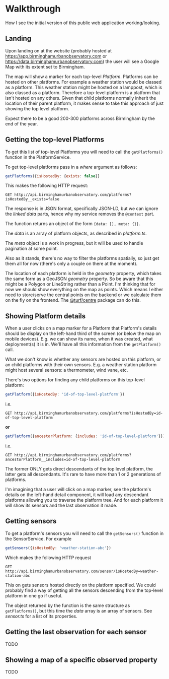 
# Walkthrough

How I see the initial version of this public web application working/looking.

## Landing

Upon landing on at the website (probably hosted at https://app.birminghamurbanobservatory.com or https://data.birminghamurbanobservatory.com) the user will see a Google Map with its extent set to Birmingham. 

The map will show a marker for each top-level _Platform_. Platforms can be hosted on other platforms. For example a weather station would be classed as a platform. This weather station might be hosted on a lamppost, which is also classed as a platform. Therefore a top-level platform is a platform that isn't hosted on any others. Given that child platforms normally inherit the location of their parent platform, it makes sense to take this approach of just showing the top level platform.

Expect there to be a good 200-300 platforms across Birmingham by the end of the year.

## Getting the top-level Platforms

To get this list of top-level Platforms you will need to call the `getPlatforms()` function in the PlatformService.

To get top-level platforms pass in a _where_ argument as follows:

```js
getPlatforms({isHostedBy: {exists: false}}
```

This makes the following HTTP request:

`GET http://api.birminghamurbanobservatory.com/platforms?isHostedBy__exists=false`

The response is in JSON format, specifically JSON-LD, but we can ignore the _linked data_ parts, hence why my service removes the `@context` part. 

The function returns an object of the form `{data: [], meta: {}}`. 

The _data_ is an array of platform objects, as described in _platform.ts_. 

The _meta_ object is a work in progress, but it will be used to handle pagination at some point.

Also as it stands, there's no way to filter the platforms spatially, so just get them all for now (there's only a couple on there at the moment). 

The location of each platform is held in the _geometry_ property, which takes the same form as a GeoJSON _geometry_ property. So be aware that this might be a Polygon or LineString rather than a Point. I'm thinking that for now we should show everything on the map as points. Which means I either need to store/serve the central points on the backend or we calculate them on the fly on the frontend. The [@turf/centre](https://www.npmjs.com/package/@turf/center) package can do this.


## Showing Platform details

When a user clicks on a map marker for a Platform that Platform's details should be display on the left-hand third of the screen (or below the map on mobile devices). E.g. we can show its name, when it was created, what deployment(s) it is in. We'll have all this information from the `getPlatform()` call.

What we don't know is whether any sensors are hosted on this platform, or an child platforms with their own sensors. E.g. a weather station platform might host several sensors: a thermometer, wind vane, etc.

There's two options for finding any child platforms on this top-level platform:

```js
getPlatform({isHostedBy: 'id-of-top-level-platform'})
```

i.e. 

`GET http://api.birminghamurbanobservatory.com/platforms?isHostedBy=id-of-top-level-platform`


**or**

```js
getPlatform({ancestorPlatform: {includes: 'id-of-top-level-platform'}})
```

i.e. 

`GET http://api.birminghamurbanobservatory.com/platforms?ancestorPlatform__includes=id-of-top-level-platform`

The former ONLY gets direct descendants of the top level platform, the latter gets all descendants. It's rare to have more than 1 or 2 generations of platforms. 

I'm imagining that a user will click on a map marker, see the platform's details on the left-hand detail component, it will load any descendant platforms allowing you to traverse the platform tree. And for each platform it will show its sensors and the last observation it made.


## Getting sensors

To get a platform's sensors you will need to call the `getSensors()` function in the SensorService. For example

```js
getSensors({isHostedBy: 'weather-station-abc'})
```

Which makes the following HTTP request

`GET http://api.birminghamurbanobservatory.com/sensor/isHostedBy=weather-station-abc`

This on gets sensors hosted directly on the platform specified. We could probably find a way of getting all the sensors descending from the top-level platform in one go if useful.

The object returned by the function is the same structure as `getPlatforms()`, but this time the _data_ array is an array of sensors. See _sensor.ts_ for a list of its properties.


## Getting the last observation for each sensor

TODO


## Showing a map of a specific observed property

TODO





